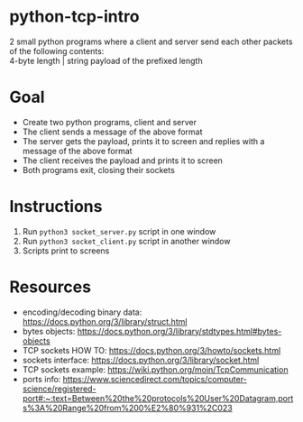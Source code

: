 # python-tcp-intro
2 small python programs where a client and server send each other packets of the following contents: 
<br>4-byte length | string payload of the prefixed length
 
# Goal
* Create two python programs, client and server
* The client sends a message of the above format
* The server gets the payload, prints it to screen and replies with a message of the above format
* The client receives the payload and prints it to screen
* Both programs exit, closing their sockets

# Instructions
1. Run `python3 socket_server.py` script in one window
2. Run `python3 socket_client.py` script in another window
3. Scripts print to screens

# Resources
* encoding/decoding binary data: https://docs.python.org/3/library/struct.html
* bytes objects: https://docs.python.org/3/library/stdtypes.html#bytes-objects
* TCP sockets HOW TO: https://docs.python.org/3/howto/sockets.html
* sockets interface: https://docs.python.org/3/library/socket.html
* TCP sockets example: https://wiki.python.org/moin/TcpCommunication
* ports info: https://www.sciencedirect.com/topics/computer-science/registered-port#:~:text=Between%20the%20protocols%20User%20Datagram,ports%3A%20Range%20from%200%E2%80%931%2C023
